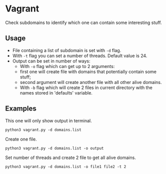 # Vagrant 
Check subdomains to identify which one can contain some interesting stuff.

## Usage
 - File containing a list of subdomain is set with `-d` flag.
 - With `-t` flag you can set a number of threads. Default value is 24.
 - Output can be set in number of ways:
   - With `-o` flag which can get up to 2 arguments: 
   - first one will create file with domains that potentially contain some stuff;
   - second argument will create another file with all other alive domains.
   - With `-b` flag which will create 2 files in current directory with the names stored in 'defaults' variable.

## Examples
This one will only show output in terminal.
```
python3 vagrant.py -d domains.list
```
Create one file.
```
python3 vagrant.py -d domains.list -o output
```
Set number of threads and create 2 file to get all alive domains.
```
python3 vagrant.py -d domains.list -o file1 file2 -t 2
```
